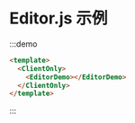 # Editor.js 示例


:::demo
```html
<template>
  <ClientOnly>
    <EditorDemo></EditorDemo>
  </ClientOnly>
</template>
```
:::
